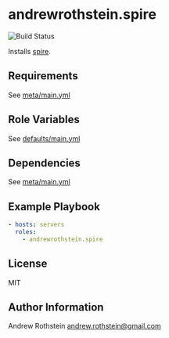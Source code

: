 andrewrothstein.spire
=========
![Build Status](https://github.com/andrewrothstein/ansible-spire/actions/workflows/build.yml/badge.svg)

Installs [spire](spiffe.io).

Requirements
------------

See [meta/main.yml](meta/main.yml)

Role Variables
--------------

See [defaults/main.yml](defaults/main.yml)

Dependencies
------------

See [meta/main.yml](meta/main.yml)

Example Playbook
----------------

```yml
- hosts: servers
  roles:
    - andrewrothstein.spire
```

License
-------

MIT

Author Information
------------------

Andrew Rothstein <andrew.rothstein@gmail.com>
